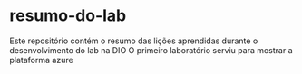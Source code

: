 # resumo-do-lab
Este repositório contém o resumo das lições aprendidas durante o desenvolvimento do lab na DIO
O primeiro laboratório serviu para mostrar a plataforma azure
